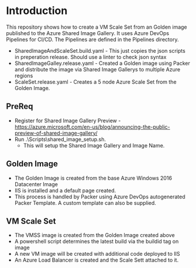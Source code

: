 # Introduction 
This repository shows how to create a VM Scale Set from an Golden image published to the Azure Shared Image Gallery.
It uses Azure DevOps Pipelines for CI/CD.  The Pipelines are defined in the Pipelines directory.  
 * SharedImageAndScaleSet.build.yaml - This just copies the json scripts in preperation release.  Should use a linter to check json syntax
 * SharedImageGalley.release.yaml - Created a Golden image using Packer and distribute the image via Shared Image Gallerys to multiple Azure regions
 * ScaleSet.release.yaml - Creates a 5 node Azure Scale Set from the Golden Image.

## PreReq
* Register for Shared Image Gallery Preview - https://azure.microsoft.com/en-us/blog/announcing-the-public-preview-of-shared-image-gallery/
* Run .\Scripts\shared_image_setup.sh. 
    * This will setup the Shared Image Gallery and Image Name.  

## Golden Image 
* The Golden Image is created from the base Azure Windows 2016 Datacenter Image
* IIS is installed and a default page created.
* This process is handled by Packer using Azure DevOps autogenerated Packer Template.  A custom template can also be supplied. 

## VM Scale Set 
* The VMSS image is created from the Golden Image created above
* A powershell script determines the latest build via the buildid tag on image 
* A new VM image will be created with additional code deployed to IIS
* An Azure Load Balancer is created and the Scale Sett attached to it.
